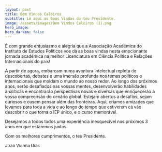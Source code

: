 ```yaml
---
layout: post
title: Bem Vindos Caloiros
subtitle: Lê aqui as Boas Vindas do teu Presidente.
image: /assets/images/Bem Vindos Caloiros (1).png
hero_image:
hero_darken: false
---
```


É com grande entusiasmo e alegria que a Associação Académica do Instituto de Estudos Políticos vos dá as boas vindas nesta emocionante jornada académica na melhor Licenciatura em Ciência Política e Relações Internacionais do país!

A partir de agora, embarcam numa aventura intelectual repleta de descobertas, debates e uma imersão profunda nos temas políticos e internacionais que moldam o mundo ao nosso redor. Ao longo dos próximos anos, serão desafiados nas vossas mentes, desenvolverão habilidades analíticas e encontrarão perspectivas novas e diversas que enriquecerão a vossa compreensão do cenário global. Estejam abertos a desafios, sejam curiosos e ousem pensar além das fronteiras. Aqui, criamos amizades que levamos para toda a vida e ao longo do tempo que estiverem cá vão descobrir o que torna o IEP único, e o curso memorável.

Desejamos a todos todos uma experiência inesquecível nos próximos 3 anos em que estaremos juntos

Com os melhores cumprimentos, o teu Presidente.

João Vianna Dias